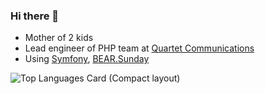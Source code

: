 ### Hi there 👋

- Mother of 2 kids
- Lead engineer of PHP team at [Quartet Communications](https://tech.quartetcom.co.jp)
- Using [Symfony](https://symfony.com),  [BEAR.Sunday](https://bearsunday.github.io)

![Top Languages Card (Compact layout)](https://github-readme-stats.vercel.app/api/top-langs/?username=77web&layout=compact)
